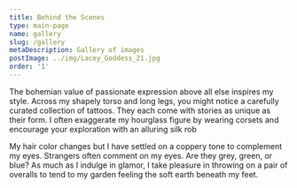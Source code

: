 ```yaml
---
title: Behind the Scenes
type: main-page
name: gallery
slug: /gallery
metaDescription: Gallery of images
postImage: ../img/Lacey_Goddess_21.jpg
order: '1'
---
```

The bohemian value of passionate expression above all else inspires my style. Across my shapely torso and long legs, you might notice a carefully curated collection of tattoos. They each come with stories as unique as their form. I often exaggerate my hourglass figure by wearing corsets and encourage your exploration with an alluring silk rob

My hair color changes but I have settled on a coppery tone to complement my eyes. Strangers often comment on my eyes. Are they grey, green, or blue? As much as I indulge in glamor, I take pleasure in throwing on a pair of overalls to tend to my garden feeling the soft earth beneath my feet.
